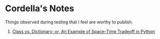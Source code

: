 Cordella's Notes
================

Things observed during testing that I feel are worthy to publish.

1. [Class vs. Dictionary; or, An Example of Space–Time Tradeoff in Python][Py:CvD]

[Py:CvD]: https://github.com/cordella/notes/blob/master/ClassVsDictionary_gist-2861038.md

